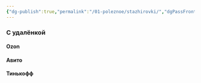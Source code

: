 ```yaml
---
{"dg-publish":true,"permalink":"/01-poleznoe/stazhirovki/","dgPassFrontmatter":true}
---
```


### С удалёнкой
#### Ozon
#### Авито
#### Тинькофф
